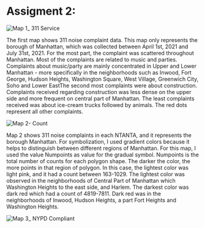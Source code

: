 # Assigment 2:

![Map 1_ 311 Service](https://user-images.githubusercontent.com/78223690/138005758-a38d08f2-b7e5-4da1-a46e-ba6c4beea4c9.png)

The first map shows 311 noise complaint data. This map only represents the borough of Manhattan, which was collected between April 1st, 2021 and July 31st, 2021. For the most part, the complaint was scattered throughout Manhattan. Most of the complaints are related to music and parties. Complaints about music/party are mainly concentrated in Upper and Lower Manhattan - more specifically in the neighborhoods such as Inwood, Fort George, Hudson Heights, Washington Square, West Village, Greenwich City, Soho and Lower EastThe second most complaints were about construction. Complaints received regarding construction was less dense on the upper side and more frequent on central part of Manhattan. The least complaints received was about ice-cream trucks followed by animals. The red dots represent all other complaints.



![Map 2- Count](https://user-images.githubusercontent.com/78223690/138009266-15b8de76-da82-4600-aff3-14ca2f5ec2bb.png)

Map 2 shows 311 noise complaints in each NTANTA, and it represents the borough Manhattan. For symbolization, I used gradient colors because it helps to distinguish between different regions of Manhattan. For this map, I used the value Numpoints as value for the gradual symbol. Numpoints is the total number of counts for each polygon shape. The darker the color, the more points in that region of polygon. In this case, the lightest color was light pink, and it had a count between 163-1029. The lightest color was observed in the neighborhoods of Central Part of Manhattan which Washington Heights to the east side, and Harlem. The darkest color was dark red which had a count of 4819-7811. Dark red was in the neighborhoods of Inwood, Hudson Heights, a part Fort Heights and Washington Heights. 



![Map 3_ NYPD Compliant](https://user-images.githubusercontent.com/78223690/138005900-01ac00c2-26f6-4c44-a354-4485f9469ba8.png)



